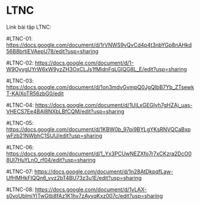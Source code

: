 # LTNC
Link bài tập LTNC:

#LTNC-01: https://docs.google.com/document/d/1rVNWS9yQvCd4p4t3nbYGp8nAHkd56B8brtiEVAepU78/edit?usp=sharing

#LTNC-02: https://docs.google.com/document/d/1-W9OyvgUYrW6xW9yzZH3OxCLJs1fMidnFqLGlQG8L_E/edit?usp=sharing

#LTNC-03: https://docs.google.com/document/d/1on3mdvGvmpQ0JgQIbB7Yb_ZTsewkT-KAlXoTR56zbG0/edit

#LTNC-04: https://docs.google.com/document/d/1UiLxGEGIyh7gHZAj_uas-VHECS7Ee4BAl8NXbLBfCQM/edit?usp=sharing

#LTNC-05: https://docs.google.com/document/d/1KBW0b_97pi9BYLgYKsRNVQCaBxpwFzb21NWbhC1SIJU/edit?usp=sharing

#LTNC-06: https://docs.google.com/document/d/1_Yx3PCUwNEZXfo7r7xCKzra2DcO08Ul7HuYLnO_rf04/edit?usp=sharing

#LTNC-07: https://docs.google.com/document/d/1n28AtDkpqfLaw-UfHMHkFIQQn6_vvz2bT4BU73z3u1E/edit?usp=sharing

#LTNC-08: https://docs.google.com/document/d/1vLAX-s0voUblmiYlTwGtb8fAz1K1hv7zAyvqKxz007c/edit?usp=sharing
